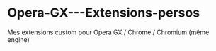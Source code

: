 # Opera-GX---Extensions-persos
Mes extensions custom pour Opera GX / Chrome / Chromium (même engine)